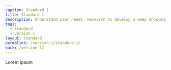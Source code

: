 ```yaml
---
caption: Standard 1
title: Standard 1
description: Understand user needs. Research to develop a deep knowledge of who the service users are and what that means for digital and assisted digital service design.
tags:
  - standard
  - version-1
layout: standard
permalink: /version-1/standard-1/
back: /version-1/
---
```


Lorem ipsum
